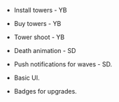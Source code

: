 - Install towers - YB
- Buy towers - YB
- Tower shoot - YB
- Death animation - SD
- Push notifications for waves - SD.

- Basic UI.
- Badges for upgrades.
